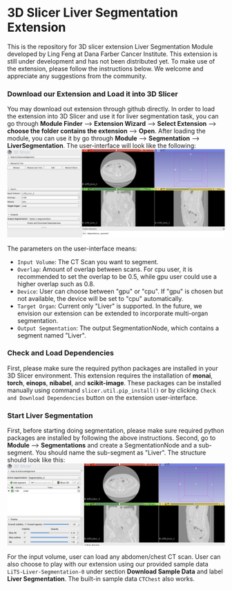 # 3D Slicer Liver Segmentation Extension
This is the repository for 3D slicer extension Liver Segmentation Module developed by Ling Feng at Dana Farber Cancer Institute. This extension is still under development and has not been distributed yet. To make use of the extension, please follow the instructions below. We welcome and appreciate any suggestions from the community.

### Download our Extension and Load it into 3D Slicer
You may download out extension through github directly. In order to load the extension into 3D Slicer and use it for liver segmentation task, you can go through **Module Finder** --> **Extension Wizard** --> **Select Extension** --> **choose the folder contains the extension** --> **Open**. After loading the module, you can use it by go through **Module** --> **Segmentation** --> **LiverSegmentation**. The user-interface will look like the following: ![alt text](https://github.com/fengling0410/LiverSegmentation/blob/main/Images/user_interface.png)

The parameters on the user-interface means:
- `Input Volume`: The CT Scan you want to segment.
- `Overlap`: Amount of overlap between scans. For cpu user, it is recommended to set the overlap to be 0.5, while gpu user could use a higher overlap such as 0.8.
- `Device`: User can choose between "gpu" or "cpu". If "gpu" is chosen but not available, the device will be set to "cpu" automatically.
- `Target Organ`: Current only "Liver" is supported. In the future, we envision our extension can be extended to incorporate multi-organ segmentation.
- `Output Segmentation`: The output SegmentationNode, which contains a segment named "Liver".

### Check and Load Dependencies
First, please make sure the required python packages are installed in your 3D Slicer environment. This extension requires the installation of **monai**, **torch**, **einops**, **nibabel**, and **scikit-image**. These packages can be installed manually using command `slicer.util.pip_install()` or by clicking `Check and Download Dependencies` button on the extension user-interface.

### Start Liver Segmentation
First, before starting doing segmentation, please make sure required python packages are installed by following the above instructions. Second, go to **Module** --> **Segmentations** and create a SegmentationNode and a sub-segment. You should name the sub-segment as "Liver". The structure should look like this: ![alt text](https://github.com/fengling0410/LiverSegmentation/blob/main/Images/segmentations.png)

For the input volume, user can load any abdomen/chest CT scan. User can also choose to play with our extension using our provided sample data `LiTS-Liver-Segmentation-0` under section **Download Sample Data** and label **Liver Segmentation**. The built-in sample data `CTChest` also works. 


